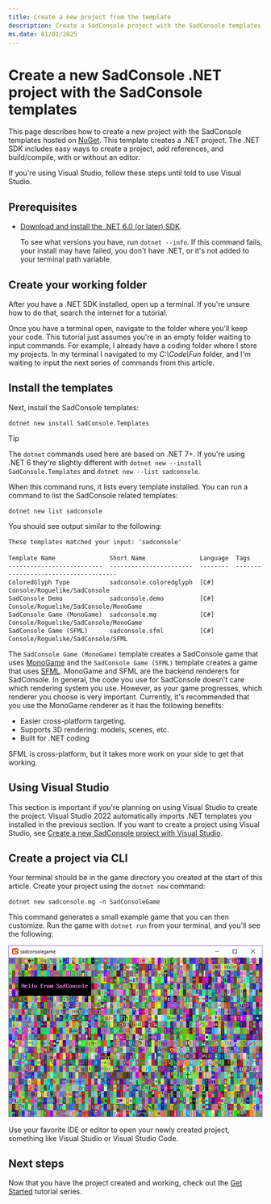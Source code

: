 ```yaml
---
title: Create a new project from the template
description: Create a SadConsole project with the SadConsole templates.
ms.date: 01/01/2025
---
```


# Create a new SadConsole .NET project with the SadConsole templates

This page describes how to create a new project with the SadConsole templates hosted on [NuGet](https://www.nuget.org/packages/SadConsole.Templates/). This template creates a .NET project. The .NET SDK includes easy ways to create a project, add references, and build/compile, with or without an editor.

If you're using Visual Studio, follow these steps until told to use Visual Studio.

## Prerequisites

- [Download and install the .NET 6.0 (or later) SDK](https://dotnet.microsoft.com/download/dotnet-core/).

  To see what versions you have, run `dotnet --info`. If this command fails, your install may have failed, you don't have .NET, or it's not added to your terminal path variable.

## Create your working folder

After you have a .NET SDK installed, open up a terminal. If you're unsure how to do that, search the internet for a tutorial.

Once you have a terminal open, navigate to the folder where you'll keep your code. This tutorial just assumes you're in an empty folder waiting to input commands. For example, I already have a coding folder where I store my projects. In my terminal I navigated to my _C:\Code\Fun_ folder, and I'm waiting to input the next series of commands from this article.

## Install the templates

Next, install the SadConsole templates:

```shell
dotnet new install SadConsole.Templates
```

> [!TIP]
> The `dotnet` commands used here are based on .NET 7+. If you're using .NET 6 they're slightly different with `dotnet new --install SadConsole.Templates` and `dotnet new --list sadconsole`.

When this command runs, it lists every template installed. You can run a command to list the SadConsole related templates:

```shell
dotnet new list sadconsole
```

You should see output similar to the following:

```shell
These templates matched your input: 'sadconsole'

Template Name               Short Name               Language  Tags
--------------------------  -----------------------  --------  -------------------------------------
ColoredGlyph Type           sadconsole.coloredglyph  [C#]      Console/Roguelike/SadConsole
SadConsole Demo             sadconsole.demo          [C#]      Console/Roguelike/SadConsole/MonoGame
SadConsole Game (MonoGame)  sadconsole.mg            [C#]      Console/Roguelike/SadConsole/MonoGame
SadConsole Game (SFML)      sadconsole.sfml          [C#]      Console/Roguelike/SadConsole/SFML
```

The `SadConsole Game (MonoGame)` template creates a SadConsole game that uses [MonoGame](https://www.monogame.net/) and the `SadConsole Game (SFML)` template creates a game that uses [SFML](https://www.sfml-dev.org/). MonoGame and SFML are the backend renderers for SadConsole. In general, the code you use for SadConsole doesn't care which rendering system you use. However, as your game progresses, which renderer you choose is very important. Currently, it's recommended that you use the MonoGame renderer as it has the following benefits:

- Easier cross-platform targeting.
- Supports 3D rendering: models, scenes, etc.
- Built for .NET coding

SFML is cross-platform, but it takes more work on your side to get that working.

## Using Visual Studio

This section is important if you're planning on using Visual Studio to create the project. Visual Studio 2022 automatically imports .NET templates you installed in the previous section. If you want to create a project using Visual Studio, see [Create a new SadConsole project with Visual Studio](getting-started-visualstudio.md).

## Create a project via CLI

Your terminal should be in the game directory you created at the start of this article. Create your project using the `dotnet new` command:

```shell
dotnet new sadconsole.mg -n SadConsoleGame
```

This command generates a small example game that you can then customize. Run the game with `dotnet run` from your terminal, and you'll see the following:

![a new console in sadconsole with hello text](images/getting-started-cli/hello-window.png)

Use your favorite IDE or editor to open your newly created project, something like Visual Studio or Visual Studio Code.

## Next steps

Now that you have the project created and working, check out the [Get Started](tutorials/getting-started/part-1-drawing.md) tutorial series.
